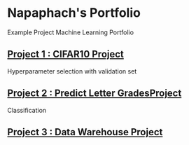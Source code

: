 # Napaphach's Portfolio
Example Project Machine Learning Portfolio

## [Project 1 : CIFAR10 Project](https://github.com/NapaphachJ/CIFAR10-Project)
Hyperparameter selection with validation set

## [Project 2 : Predict Letter GradesProject](https://github.com/NapaphachJ/Predict-Letter-Grades-Project)
Classification 

## [Project 3 : Data Warehouse Project](https://github.com/NapaphachJ/Data-Warehouse-Project)

